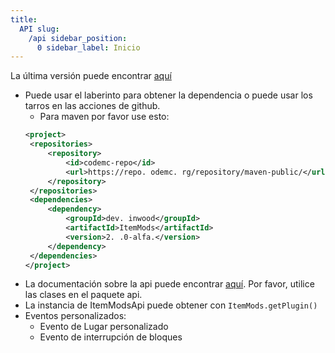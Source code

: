 ```yaml
---
title:
  API slug:
    /api sidebar_position:
      0 sidebar_label: Inicio
---
```


La última versión puede encontrar [aquí](https://ci.codemc.io/job/CodeDoctorDE/job/ItemMods/lastStableBuild/)

* Puede usar el laberinto para obtener la dependencia o puede usar los tarros en las acciones de github.
   * Para maven por favor use esto:
   ```xml
  <project>
    <repositories>
        <repository>
            <id>codemc-repo</id>
            <url>https://repo. odemc. rg/repository/maven-public/</url>
        </repository>
    </repositories>
    <dependencies>
        <dependency>
            <groupId>dev. inwood</groupId>
            <artifactId>ItemMods</artifactId>
            <version>2. .0-alfa.</version>
        </dependency>
    </dependencies>
  </project>
   ```
* La documentación sobre la api puede encontrar [aquí](https://itemmods.linwood.dev/apidocs). Por favor, utilice las clases en el paquete api.
* La instancia de ItemModsApi puede obtener con `ItemMods.getPlugin()`
* Eventos personalizados:
  * Evento de Lugar personalizado
  * Evento de interrupción de bloques

